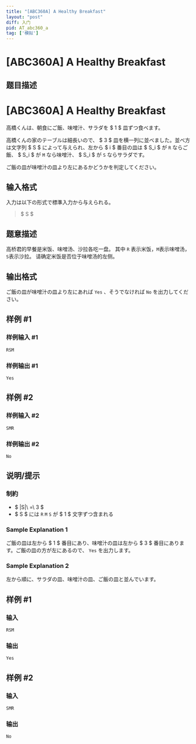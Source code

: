```yaml
---
title: "[ABC360A] A Healthy Breakfast"
layout: "post"
diff: 入门
pid: AT_abc360_a
tag: ['模拟']
---
```


# [ABC360A] A Healthy Breakfast

## 题目描述

# [ABC360A] A Healthy Breakfast


[problemUrl]: https://atcoder.jp/contests/abc360/tasks/abc360_a

高橋くんは、朝食にご飯、味噌汁、サラダを $ 1 $ 皿ずつ食べます。

高橋くんの家のテーブルは細長いので、 $ 3 $ 皿を横一列に並べました。並べ方は文字列 $ S $ によって与えられ、左から $ i $ 番目の皿は $ S_i $ が `R` ならご飯、 $ S_i $ が `M` なら味噌汁、 $ S_i $ が `S` ならサラダです。

ご飯の皿が味噌汁の皿より左にあるかどうかを判定してください。

## 输入格式

入力は以下の形式で標準入力から与えられる。

> $ S $
## 题意描述
高桥君的早餐是米饭、味噌汤、沙拉各吃一盘。
其中 `R` 表示米饭，`M`表示味噌汤， `S`表示沙拉。
请确定米饭是否位于味噌汤的左侧。

## 输出格式

ご飯の皿が味噌汁の皿より左にあれば `Yes` 、そうでなければ `No` を出力してください。

## 样例 #1

### 样例输入 #1

```
RSM
```

### 样例输出 #1

```
Yes
```

## 样例 #2

### 样例输入 #2

```
SMR
```

### 样例输出 #2

```
No
```

## 说明/提示

### 制約

- $ |S|\ =\ 3 $
- $ S $ には `R` `M` `S` が $ 1 $ 文字ずつ含まれる
 
### Sample Explanation 1

ご飯の皿は左から $ 1 $ 番目にあり、味噌汁の皿は左から $ 3 $ 番目にあります。ご飯の皿の方が左にあるので、 `Yes` を出力します。

### Sample Explanation 2

左から順に、サラダの皿、味噌汁の皿、ご飯の皿と並んでいます。

## 样例 #1

### 输入

```
RSM
```

### 输出

```
Yes
```

## 样例 #2

### 输入

```
SMR
```

### 输出

```
No
```

